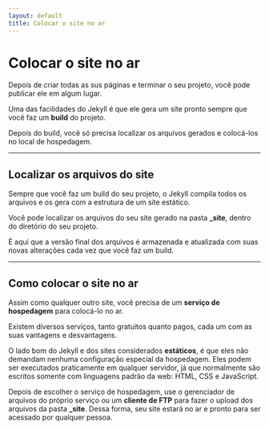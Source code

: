 ```yaml
---
layout: default
title: Colocar o site no ar
---
```

# Colocar o site no ar

Depois de criar todas as sus páginas e terminar o seu projeto, você pode publicar ele em algum lugar.

Uma das facilidades do Jekyll é que ele gera um site pronto sempre que você faz um **build** do projeto.

Depois do build, você só precisa localizar os arquivos gerados e colocá-los no local de hospedagem.

---

## Localizar os arquivos do site

Sempre que você faz um build do seu projeto, o Jekyll compila todos os arquivos e os gera com a estrutura de um site estático.

Você pode localizar os arquivos do seu site gerado na pasta **_site**, dentro do diretório do seu projeto.

É aqui que a versão final dos arquivos é armazenada e atualizada com suas novas alterações cada vez que você faz um build.

---

## Como colocar o site no ar

Assim como qualquer outro site, você precisa de um **serviço de hospedagem** para colocá-lo no ar.

Existem diversos serviços, tanto gratuitos quanto pagos, cada um com as suas vantagens e desvantagens.

O lado bom do Jekyll e dos sites considerados **estáticos**, é que eles não demandam nenhuma configuração especial da hospedagem. Eles podem ser executados praticamente em qualquer servidor, já que normalmente são escritos somente com linguagens padrão da web: HTML, CSS e JavaScript.

Depois de escolher o serviço de hospedagem, use o gerenciador de arquivos do próprio serviço ou um **cliente de FTP** para fazer o upload dos arquivos da pasta **_site**. Dessa forma, seu site estará no ar e pronto para ser acessado por qualquer pessoa.
